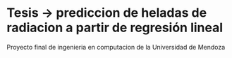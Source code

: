 # Tesis -> prediccion de heladas de radiacion a partir de regresión lineal
Proyecto final de ingenieria en computacion de la Universidad de Mendoza 
